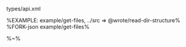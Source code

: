<typedef name="getFiles" noArgTypesInToc>types/api.xml</typedef>

%EXAMPLE: example/get-files, ../src => @wrote/read-dir-structure%
%FORK-json example/get-files%

%~%
